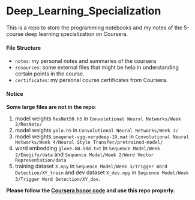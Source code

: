 # Deep_Learning_Specialization
This is a repo to store the programming notebooks and my notes of the 5-course deep learning specialization on Coursera.

#### File Structure
* `notes`: my personal notes and summaries of the coursera
* `resources`: some external files that might be help in understanding certain points in the course.
* `certificates`: my personal course certificates from Coursera.

#### Notice
**Some large files are not in the repo**:

1. model weights `ResNet50.h5` in `Convolutional Neural Networks/Week 2/ResNets/`
2. model weights `yolo.h5` in `Convolutional Neural Networks/Week 3/`
3. model weights `imagenet-vgg-verydeep-19.mat` in `Convolutional Neural Networks/Week 4/Neural Style Transfer/pretrained-model/`
4. word embedding `glove.6B.50d.txt` in `Sequence Model/Week 2/Emojify/data` and `Sequence Model/Week 2/Word Vector Representation/data`
5. training dataset `X.npy` in `Sequence Model/Week 3/Trigger Word Detection/XY_train` and dev dataset `X_dev.npy` in `Sequence Model/Week 3/Trigger Word Detection/XY_dev`.

**Please follow the [Coursera honor code](https://learner.coursera.help/hc/en-us/articles/209818863-Coursera-Honor-Code) and use this repo properly.** 